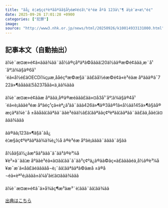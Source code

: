 ```yaml
---
title: "âå¿ è¦æ§ç¢ºèªããªãã§å½éæ©é¢ã\"è³éæ åºâ 123ä\"¶ ä¼è¨æ¤æ\"é¢"
date: 2025-09-26 17:01:28 +0900
categories: ["犯罪"]
image: 
source: "http://www3.nhk.or.jp/news/html/20250926/k10014933131000.html"
---
```


## 記事本文（自動抽出）
<div><div class="body-text">
										<p>ä¼è¨æ¤æ»é¢ã«ããã¾ãã¨ãå½ã®çåºãªã©åããã¦20ä½ãã®æ©é¢ããä¸æ¨å¹´åº¦ã¾ã§ã®6å¹´éã«å½é£ãOECDï¼çµæ¸ååéçºæ©æ§ã¨ãã£ãå½éæ©é¢ã«è³éãæ åºããã®ã¯722ä»¶ãåããã¦5å237ååã«ä¸ãã¾ããã<br><br>ä¼è¨æ¤æ»é¢ããæ åºããä¸å®ã®æéããã£ãä»¤å3å¹´åº¦ã¾ã§ã®4å¹´éã«è¡ãããè³éæ åºãéç¹çã«èª¿ã¹ãã¨ããã426ä»¶ã®3åã®1ã«å½ãã145ä»¶ã§ãå®æçãªä¼è¨å ±åãåãã¦ããªãã¨ããè³éãä½ã£ã¦ããªããç¢ºèªãã¦ããªãã¨ãã£ãä¸åãè¦ã¤ããã¾ããã<br><br>ãã®ãã¡123ä»¶ã§ã¯ãå¿è¦æ§ãç¢ºèªããªãã¾ã¾è¿½å ã®è³éæ åºãè¡ãããã¨ãããã¨ã§ãã<br><br>å½åã§ä½¿ãæ°åã³ã­ãã¯ã¯ãã³ã®è³¼å¥è²»ã¨ãã¦æ åºããè³éã«ã¤ãã¦ãã¯ã¯ãã³ç¢ºä¿ã®ãã©ãç«ã£ããããéä¸å½ã®è³¼å¥æ¯æ´ã«åã£ãéããããå¬è¡¨ãã¦ããªããªã©ãæå ±ã®å¬éã«èª²é¡ãããã±ã¼ã¹ãè¦ã¤ããã¾ããã<br><br>ä¼è¨æ¤æ»é¢ã¯ä»å¾ãç¶æ³ãæ³¨è¦ããã¨ãã¦ãã¾ãã</p>
								</div>
							</div>

[出典はこちら](http://www3.nhk.or.jp/news/html/20250926/k10014933131000.html)
